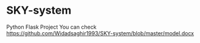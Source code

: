 # SKY-system
Python Flask Project
You can check https://github.com/Widadsaghir1993/SKY-system/blob/master/model.docx
